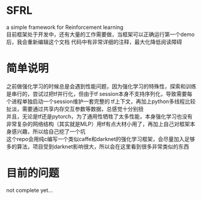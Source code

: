 # SFRL
a simple framework for Reinforcement learning  
目前框架处于开发中，还有大量的工作需要做，当框架可以正确运行第一个demo后，我会重新编辑这个文档
代码中有非常详细的注释，最大化降低阅读障碍
# 简单说明
之前做强化学习的时候总是会遇到性能问题，因为强化学习的特殊性，探索和训练是串行的，尝试过把tf并行化，但由于tf session本身不支持序列化，导致需要每个进程单独启动一个session维护一套完整的
tf上下文，再加上python多线程比较扯淡，需要通过共享内存交互参数等数据，总感觉十分别扭  
并且，无论是tf还是pytorch，为了通用性牺牲了太多性能，本身强化学习也没有非常复杂的网络结构（其实就是MLP）用tf有点大材小用了，再加上自己对框架本身感兴趣，所以给自己挖了一个坑  
这个repo会用纯c编写一个类似caffe和darknet的强化学习框架，会尽量加入足够多的算法，项目受到darknet影响很大，所以会在这里看到很多非常类似的东西 


# 目前的问题
not complete yet...
